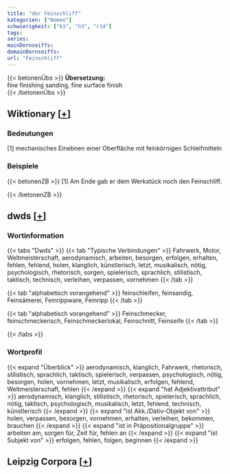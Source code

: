 ```yaml
---
title: "der Feinschliff"
kategorien: ["Nomen"]
schwierigkeit: ["k1", "h3", "r14"]
tags:
series:
mainDornseiffs:
domainDornseiffs:
url: "Feinschliff"
---
```


{{< betonenÜbs >}}
**Übersetzung:**  
fine finishing sanding, fine surface finish  
{{< /betonenÜbs >}}

## Wiktionary [[+](https://de.wiktionary.org/wiki/Feinschliff)]

### Bedeutungen
[1] mechanisches Einebnen einer Oberfläche mit feinkörnigen Schleifmitteln  

### Beispiele
{{< betonenZB >}}
[1] Am Ende gab er dem Werkstück noch den Feinschliff.  

{{< /betonenZB >}}


## dwds [[+](https://www.dwds.de/wb/Feinschliff)]

### Wortinformation
{{< tabs "Dwds" >}}
{{< tab "Typische Verbindungen" >}}
Fahrwerk, Motor, Weltmeisterschaft, aerodynamisch, arbeiten, besorgen, erfolgen, erhalten, fehlen, fehlend, holen, klanglich, künstlerisch, letzt, musikalisch, nötig, psychologisch, rhetorisch, sorgen, spielerisch, sprachlich, stilistisch, taktisch, technisch, verleihen, verpassen, vornehmen
{{< /tab >}}

{{< tab "alphabetisch vorangehend" >}}
feinschleifen, feinsandig, Feinsämerei, Feinrippware, Feinripp
{{< /tab >}}

{{< tab "alphabetisch vorangehend" >}}
Feinschmecker, feinschmeckerisch, Feinschmeckerlokal, Feinschnitt, Feinseife
{{< /tab >}}

{{< /tabs >}}

### Wortprofil
{{< expand "Überblick" >}} aerodynamisch, klanglich, Fahrwerk, rhetorisch, stilistisch, sprachlich, taktisch, spielerisch, verpassen, psychologisch, nötig, besorgen, holen, vornehmen, letzt, musikalisch, erfolgen, fehlend, Weltmeisterschaft, fehlen {{< /expand >}}
{{< expand "hat Adjektivattribut" >}} aerodynamisch, klanglich, stilistisch, rhetorisch, spielerisch, sprachlich, nötig, taktisch, psychologisch, musikalisch, letzt, fehlend, technisch, künstlerisch {{< /expand >}}
{{< expand "ist Akk./Dativ-Objekt von" >}} holen, verpassen, besorgen, vornehmen, erhalten, verleihen, bekommen, brauchen {{< /expand >}}
{{< expand "ist in Präpositionalgruppe" >}} arbeiten am, sorgen für, Zeit für, fehlen an {{< /expand >}}
{{< expand "ist Subjekt von" >}} erfolgen, fehlen, folgen, beginnen {{< /expand >}}

## Leipzig Corpora [[+](https://corpora.uni-leipzig.de/en/res?word=Feinschliff&corpusId=deu_newscrawl-public_2018)]

